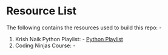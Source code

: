 <h1> Resource List </h1>

The following contains the resources used to build this repo: - 
1. Krish Naik Python Playlist: - [Python Playlist](https://www.youtube.com/playlist?list=PLZoTAELRMXVNUL99R4bDlVYsncUNvwUBB)
2. Coding Ninjas Course: - 


